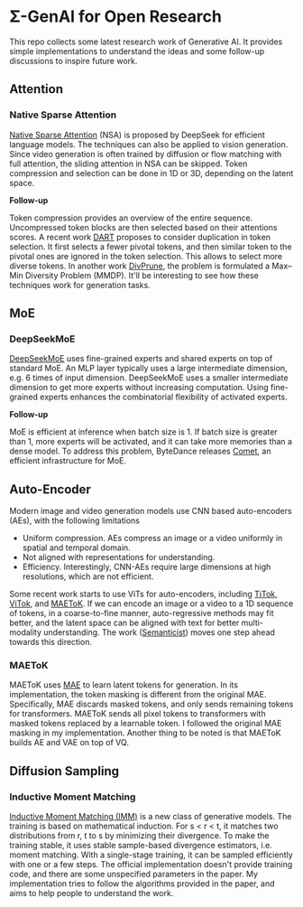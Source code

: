 # Σ-GenAI for Open Research

This repo collects some latest research work of Generative AI. It provides simple implementations to understand the ideas and some follow-up discussions to inspire future work.

## Attention

### Native Sparse Attention

[Native Sparse Attention](https://arxiv.org/abs/2502.11089) (NSA) is proposed by DeepSeek for efficient language models. The techniques can also be applied to vision generation. Since video generation is often trained by diffusion or flow matching with full attention, the sliding attention in NSA can be skipped. Token compression and selection can be done in 1D or 3D, depending on the latent space.

**Follow-up**

Token compression provides an overview of the entire sequence. Uncompressed token blocks are then selected based on their attentions scores. A recent work [DART](https://www.arxiv.org/abs/2502.11494) proposes to consider duplication in token selection. It first selects a fewer pivotal tokens, and then similar token to the pivotal ones are ignored in the token selection. This allows to select more diverse tokens. In another work [DivPrune](https://arxiv.org/abs/2503.02175), the problem is formulated a Max–Min Diversity Problem (MMDP). It'll be interesting to see how these techniques work for generation tasks.

## MoE

### DeepSeekMoE

[DeepSeekMoE](https://arxiv.org/pdf/2401.06066) uses fine-grained experts and shared experts on top of standard MoE. An MLP layer typically uses a large intermediate dimension, e.g. 6 times of input dimension. DeepSeekMoE uses a smaller intermediate dimension to get more experts without increasing computation. Using fine-grained experts enhances the combinatorial flexibility of activated experts.

**Follow-up**

MoE is efficient at inference when batch size is 1. If batch size is greater than 1, more experts will be activated, and it can take more memories than a dense model. To address this problem, ByteDance releases [Comet](https://arxiv.org/pdf/2502.19811), an efficient infrastructure for MoE.


## Auto-Encoder

Modern image and video generation models use CNN based auto-encoders (AEs), with the following limitations
- Uniform compression. AEs compress an image or a video uniformly in spatial and temporal domain.
- Not aligned with representations for understanding.
- Efficiency. Interestingly, CNN-AEs require large dimensions at high resolutions, which are not efficient.

Some recent work starts to use ViTs for auto-encoders, including [TiTok](https://arxiv.org/abs/2406.07550), [ViTok](https://arxiv.org/pdf/2501.09755), and [MAEToK](https://arxiv.org/pdf/2502.03444). If we can encode an image or a video to a 1D sequence of tokens, in a coarse-to-fine manner, auto-regressive methods may fit better, and the latent space can be aligned with text for better multi-modality understanding. The work ([Semanticist](https://arxiv.org/pdf/2503.08685)) moves one step ahead towards this direction.

### MAEToK

MAEToK uses [MAE](https://arxiv.org/pdf/2111.06377) to learn latent tokens for generation. In its implementation, the token masking is different from the original MAE. Specifically, MAE discards masked tokens, and only sends remaining tokens for transformers. MAEToK sends all pixel tokens to transformers with masked tokens replaced by a learnable token. I followed the original MAE masking in my implementation. Another thing to be noted is that MAEToK builds AE and VAE on top of VQ. 


## Diffusion Sampling

### Inductive Moment Matching

[Inductive Moment Matching (IMM)](https://arxiv.org/abs/2503.07565) is a new class of generative models. The training is based on mathematical induction. For s < r < t, it matches two distributions from r, t to s by minimizing their divergence. To make the training stable, it uses stable sample-based divergence estimators, i.e. moment matching. With a single-stage training, it can be sampled efficiently with one or a few steps. The official implementation doesn't provide training code, and there are some unspecified parameters in the paper. My implementation tries to follow the algorithms provided in the paper, and aims to help people to understand the work.